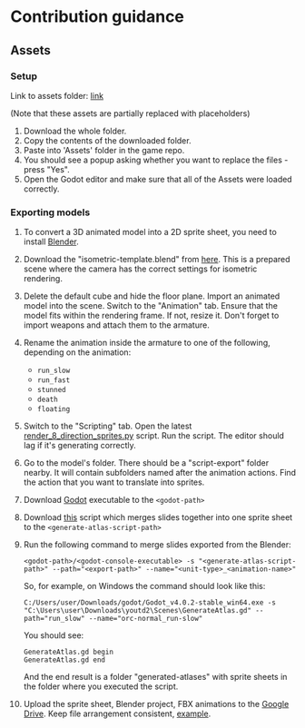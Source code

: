 # Contribution guidance

## Assets

### Setup

Link to assets folder: [link](https://drive.google.com/drive/folders/1U4wTjBu2qo1cInH3IAowsFC5yq56V5uQ?usp=sharing)

(Note that these assets are partially replaced with placeholders)

1. Download the whole folder.
2. Copy the contents of the downloaded folder.
3. Paste into 'Assets' folder in the game repo.
4. You should see a popup asking whether you want to replace the files - press "Yes".
5. Open the Godot editor and make sure that all of the Assets were loaded correctly.

### Exporting models

1. To convert a 3D animated model into a 2D sprite sheet, you need to install [Blender](https://www.blender.org/download/).
2. Download the "isometric-template.blend" from [here](https://drive.google.com/drive/folders/1AU0lNWg0xuZFsjmeP-DU5UQZHaXhlC2d). This is a prepared scene where the camera has the correct settings for isometric rendering.
3. Delete the default cube and hide the floor plane. Import an animated model into the scene. Switch to the "Animation" tab. Ensure that the model fits within the rendering frame. If not, resize it. Don't forget to import weapons and attach them to the armature.
4. Rename the animation inside the armature to one of the following, depending on the animation:
    - `run_slow`
    - `run_fast`
    - `stunned`
    - `death`
    - `floating`
5. Switch to the "Scripting" tab. Open the latest [render_8_direction_sprites.py](https://github.com/Praytic/youtd2/blob/main/Scenes/render_8_direction_sprites.py) script. Run the script. The editor should lag if it's generating correctly.
6. Go to the model's folder. There should be a "script-export" folder nearby. It will contain subfolders named after the animation actions. Find the action that you want to translate into sprites.
7. Download [Godot](https://godotengine.org/download) executable to the `<godot-path>`
8. Download [this](https://github.com/Praytic/youtd2/blob/main/Scenes/GenerateAtlas.gd) script which merges slides together into one sprite sheet to the `<generate-atlas-script-path>`
9. Run the following command to merge slides exported from the Blender:
    ```
    <godot-path>/<godot-console-executable> -s "<generate-atlas-script-path>" --path="<export-path>" --name="<unit-type>_<animation-name>"
    ```
    So, for example, on Windows the command should look like this:
    ```
    C:/Users/user/Downloads/godot/Godot_v4.0.2-stable_win64.exe -s "C:\Users\user\Downloads\youtd2\Scenes\GenerateAtlas.gd" --path="run_slow" --name="orc-normal_run-slow"
    ```
    You should see:
    ```
    GenerateAtlas.gd begin
    GenerateAtlas.gd end
    ```
    And the end result is a folder "generated-atlases" with sprite sheets in the folder where you executed the script.
  
10. Upload the sprite sheet, Blender project, FBX animations to the [Google Drive](https://drive.google.com/drive/folders/1AU0lNWg0xuZFsjmeP-DU5UQZHaXhlC2d). Keep file arrangement consistent, [example](https://drive.google.com/drive/folders/1zdILF_XKJu2Arkjpcb5bo8DTLln5YXf6).
